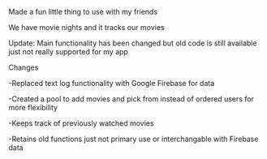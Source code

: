Made a fun little thing to use with my friends

We have movie nights and it tracks our movies

Update: Main functionality has been changed but old code is still available just not really supported for my app


Changes

-Replaced text log functionality with Google Firebase for data

-Created a pool to add movies and pick from instead of ordered users for more flexibility

-Keeps track of previously watched movies

-Retains old functions just not primary use or interchangable with Firebase data
